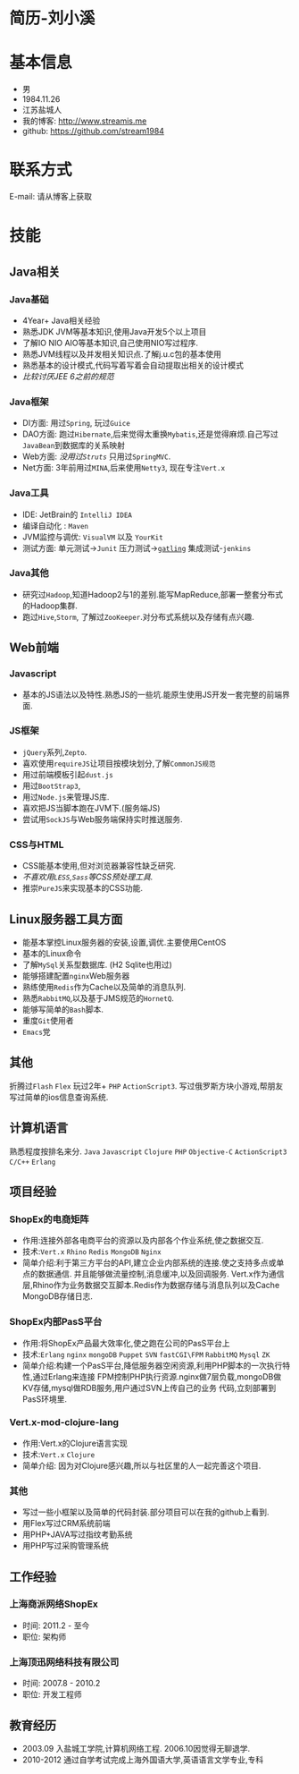 # 简历-刘小溪

# 基本信息
* 男
* 1984.11.26
* 江苏盐城人
* 我的博客: http://www.streamis.me
* github: https://github.com/stream1984

# 联系方式
E-mail: 请从博客上获取

# 技能

## Java相关

### Java基础
* 4Year+ Java相关经验
* 熟悉JDK JVM等基本知识,使用Java开发5个以上项目
* 了解IO NIO AIO等基本知识,自己使用NIO写过程序.
* 熟悉JVM线程以及并发相关知识点.了解j.u.c包的基本使用
* 熟悉基本的设计模式,代码写着写着会自动提取出相关的设计模式
* _比较讨厌JEE 6之前的规范_

### Java框架
* DI方面:  用过`Spring`, 玩过`Guice`
* DAO方面: 跑过`Hibernate`,后来觉得太重换`Mybatis`,还是觉得麻烦.自己写过`JavaBean`到数据库的关系映射
* Web方面: _没用过`Struts`_ 只用过`SpringMVC`.
* Net方面: 3年前用过`MINA`,后来使用`Netty3`, 现在专注`Vert.x`

### Java工具
* IDE: JetBrain的 `IntelliJ IDEA`
* 编译自动化 : `Maven`
* JVM监控与调优: `VisualVM` 以及 `YourKit`
* 测试方面: 单元测试->`Junit` 压力测试->[`gatling`](http://gatling-tool.org/) 集成测试-`jenkins`

### Java其他
* 研究过`Hadoop`,知道Hadoop2与1的差别.能写MapReduce,部署一整套分布式的Hadoop集群.
* 跑过`Hive`,`Storm`, 了解过`ZooKeeper`.对分布式系统以及存储有点兴趣.

## Web前端

### Javascript
* 基本的JS语法以及特性.熟悉JS的一些坑.能原生使用JS开发一套完整的前端界面.

### JS框架
* `jQuery`系列,`Zepto`.
* 喜欢使用`requireJS`让项目按模块划分,了解`CommonJS规范`
* 用过前端模板引起`dust.js`
* 用过`BootStrap3`,
* 用过`Node.js`来管理JS库.
* 喜欢把JS当脚本跑在JVM下.(服务端JS)
* 尝试用`SockJS`与Web服务端保持实时推送服务.

### CSS与HTML
* CSS能基本使用,但对浏览器兼容性缺乏研究.
* _不喜欢用`LESS`,`Sass`等CSS预处理工具._
* 推崇`PureJS`来实现基本的CSS功能.

## Linux服务器工具方面
* 能基本掌控Linux服务器的安装,设置,调优.主要使用CentOS
* 基本的Linux命令
* 了解`MySql`关系型数据库. (H2 Sqlite也用过)
* 能够搭建配置`nginx`Web服务器
* 熟练使用`Redis`作为Cache以及简单的消息队列.
* 熟悉`RabbitMQ`,以及基于JMS规范的`HornetQ`.
* 能够写简单的`Bash`脚本.
* 重度`Git`使用者
* `Emacs`党

## 其他
折腾过`Flash` `Flex` 玩过2年+ `PHP` `ActionScript3`.
写过俄罗斯方块小游戏,帮朋友写过简单的ios信息查询系统.

## 计算机语言
熟悉程度按排名来分.
`Java` `Javascript` `Clojure` `PHP` `Objective-C` `ActionScript3` `C/C++`
`Erlang`

## 项目经验

### ShopEx的电商矩阵
* 作用:连接外部各电商平台的资源以及内部各个作业系统,使之数据交互.
* 技术:`Vert.x` `Rhino` `Redis` `MongoDB` `Nginx`
* 简单介绍:利于第三方平台的API,建立企业内部系统的连接.使之支持多点或单点的数据通信.
并且能够做流量控制,消息缓冲,以及回调服务.
Vert.x作为通信层,Rhino作为业务数据交互脚本.Redis作为数据存储与消息队列以及Cache
MongoDB存储日志.

### ShopEx内部PasS平台
* 作用:将ShopEx产品最大效率化,使之跑在公司的PasS平台上
* 技术:`Erlang` `nginx` `mongoDB` `Puppet` `SVN` `fastCGI\FPM` `RabbitMQ` `Mysql` `ZK`
* 简单介绍:构建一个PasS平台,降低服务器空闲资源,利用PHP脚本的一次执行特性,通过Erlang来连接
FPM控制PHP执行资源.nginx做7层负载,mongoDB做KV存储,mysql做RDB服务,用户通过SVN上传自己的业务
代码,立刻部署到PasS环境里.

### Vert.x-mod-clojure-lang
* 作用:Vert.x的Clojure语言实现
* 技术:`Vert.x` `Clojure`
* 简单介绍: 因为对Clojure感兴趣,所以与社区里的人一起完善这个项目.

### 其他
* 写过一些小框架以及简单的代码封装.部分项目可以在我的github上看到.
* 用Flex写过CRM系统前端
* 用PHP+JAVA写过指纹考勤系统
* 用PHP写过采购管理系统

## 工作经验

### 上海商派网络ShopEx
* 时间: 2011.2 - 至今
* 职位: 架构师

### 上海顶迅网络科技有限公司
* 时间: 2007.8 - 2010.2
* 职位: 开发工程师

## 教育经历
* 2003.09   入盐城工学院,计算机网络工程. 2006.10因觉得无聊退学.
* 2010-2012 通过自学考试完成上海外国语大学,英语语言文学专业,专科











